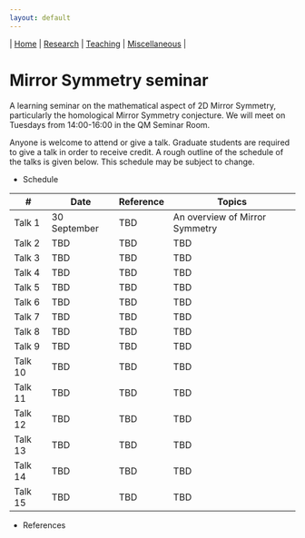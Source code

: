 ```yaml
---
layout: default
---
```



| [Home](index.md)  | [Research](research-en.md)    | [Teaching](teaching-en.md) | [Miscellaneous](miscellaneous-en.md)          | 

# Mirror Symmetry seminar 

A learning seminar on the mathematical aspect of 2D Mirror Symmetry, particularly the homological Mirror Symmetry conjecture. We will meet on Tuesdays from 14:00-16:00 in the QM Seminar Room.

Anyone is welcome to attend or give a talk. Graduate students are required to give a talk in order to receive credit. A rough outline of the schedule of the talks is given below. This schedule may be subject to change.

- Schedule
  
| #  | Date |Reference|Topics|
|---|---|---|---|
|Talk 1|		30 September|				TBD				|An overview of Mirror Symmetry|
|Talk 2|		TBD	|TBD| TBD|
|Talk 3|		TBD	|TBD| TBD|
|Talk 4|		TBD	|TBD| TBD|
|Talk 5|		TBD	|TBD| TBD|
|Talk 6|		TBD	|TBD| TBD|
|Talk 7|		TBD	|TBD| TBD|
|Talk 8|		TBD	|TBD| TBD|
|Talk 9| 		TBD	|TBD| TBD|
|Talk 10| 		TBD	|TBD| TBD|
|Talk 11| 		TBD	|TBD| TBD|
|Talk 12| 		TBD	|TBD| TBD|
|Talk 13| 		TBD	|TBD| TBD|
|Talk 14| 		TBD	|TBD| TBD|
|Talk 15| 		TBD	|TBD| TBD|

- References






<meta name="googlebot" content="noindex" />
